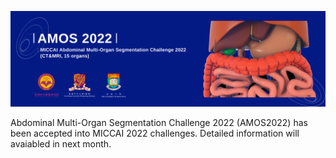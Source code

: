 ![banner](sources/challenge_banner.png)


Abdominal Multi-Organ Segmentation Challenge 2022 (AMOS2022) has been accepted into MICCAI 2022 challenges. Detailed information will avaiabled in next month.
